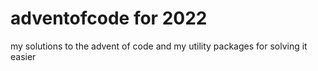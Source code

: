# adventofcode for 2022

my solutions to the advent of code and my utility packages for solving it easier